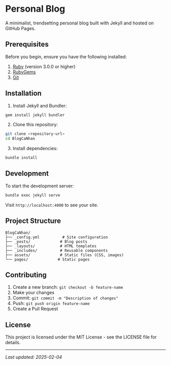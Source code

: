 # Personal Blog

A minimalist, trendsetting personal blog built with Jekyll and hosted on GitHub Pages.

## Prerequisites

Before you begin, ensure you have the following installed:
1. [Ruby](https://rubyinstaller.org/) (version 3.0.0 or higher)
2. [RubyGems](https://rubygems.org/pages/download)
3. [Git](https://git-scm.com/)

## Installation

1. Install Jekyll and Bundler:
```bash
gem install jekyll bundler
```

2. Clone this repository:
```bash
git clone <repository-url>
cd BlogCaNhan
```

3. Install dependencies:
```bash
bundle install
```

## Development

To start the development server:
```bash
bundle exec jekyll serve
```

Visit `http://localhost:4000` to see your site.

## Project Structure

```
BlogCaNhan/
├── _config.yml          # Site configuration
├── _posts/             # Blog posts
├── _layouts/           # HTML templates
├── _includes/          # Reusable components
├── assets/             # Static files (CSS, images)
└── pages/             # Static pages
```

## Contributing

1. Create a new branch: `git checkout -b feature-name`
2. Make your changes
3. Commit: `git commit -m "Description of changes"`
4. Push: `git push origin feature-name`
5. Create a Pull Request

## License

This project is licensed under the MIT License - see the LICENSE file for details.

---

*Last updated: 2025-02-04*
